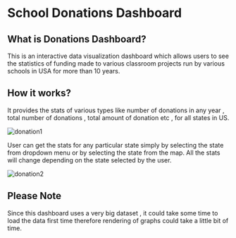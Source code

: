 # School Donations Dashboard

## What is Donations Dashboard?

This is an interactive data visualization dashboard which allows users to see the statistics of funding made to various classroom projects
run by various schools in USA for more than 10 years.

## How it works?

It provides the stats of various types like number of donations in any year , total number of donations , total amount of donation etc ,
for all states in US. 

![donation1](https://cloud.githubusercontent.com/assets/22799847/26249325/f802374c-3c9d-11e7-9ef4-ed5e546ade63.PNG)


User can get the stats for any particular state simply by selecting the state from dropdown menu or by selecting the state from the map.
All the stats will change depending on the state selected by the user.


![donation2](https://cloud.githubusercontent.com/assets/22799847/26249326/f81ab448-3c9d-11e7-890b-0391ae971112.PNG)

## Please Note

Since this dashboard uses a very big dataset , it could take some time to load the data first time therefore rendering of graphs could take
a little bit of time.
